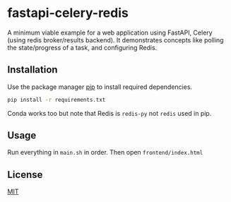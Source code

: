 # fastapi-celery-redis

A minimum viable example for a web application using FastAPI, Celery (using redis broker/results backend). It demonstrates concepts like polling the state/progress of a task, and configuring Redis.

## Installation

Use the package manager [pip](https://pip.pypa.io/en/stable/) to install required dependencies.

```bash
pip install -r requirements.txt
```

Conda works too but note that Redis is `redis-py` not `redis` used in pip.

## Usage
Run everything in `main.sh` in order. Then open `frontend/index.html`


## License
[MIT](https://choosealicense.com/licenses/mit/)
